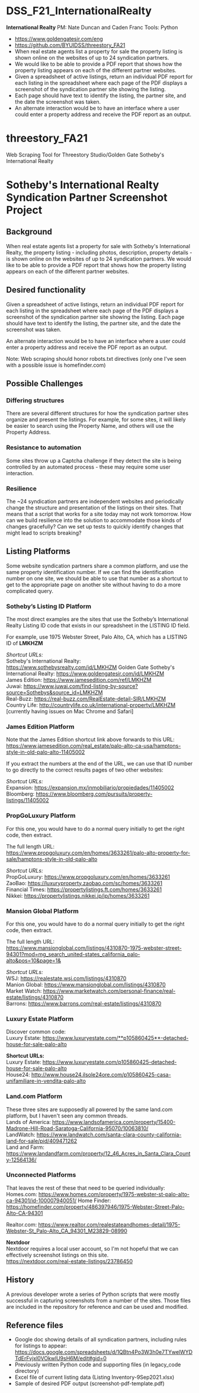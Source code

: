 # DSS_F21_InternationalRealty

__International Realty__
PM: Nate Duncan and Caden Franc
Tools: Python
- https://www.goldengatesir.com/eng
- https://github.com/BYUIDSS/threestory_FA21
- When real estate agents list a property for sale the property listing is shown online on the websites of up to 24 syndication partners. 
- We would like to be able to provide a PDF report that shows how the property listing appears on each of the different partner websites.
- Given a spreadsheet of active listings, return an individual PDF report for each listing in the spreadsheet where each page of the PDF displays a screenshot of the syndication partner site showing the listing.
- Each page should have text to identify the listing, the partner site, and the date the screenshot was taken.
- An alternate interaction would be to have an interface where a user could enter a property address and receive the PDF report as an output.

# threestory_FA21
Web Scraping Tool for Threestory Studio/Golden Gate Sotheby's International Realty

# Sotheby's International Realty Syndication Partner Screenshot Project

## Background
When real estate agents list a property for sale with Sotheby's International Realty, the property listing - including photos, description, property details - is shown online on the websites of up to 24 syndication partners. We would like to be able to provide a PDF report that shows how the property listing appears on each of the different partner websites.

## Desired functionality
Given a spreadsheet of active listings, return an individual PDF report for each listing in the spreadsheet where each page of the PDF displays a screenshot of the syndication partner site showing the listing. Each page should have text to identify the listing, the partner site, and the date the screenshot was taken.

An alternate interaction would be to have an interface where a user could enter a property address and receive the PDF report as an output.

Note:
Web scraping should honor robots.txt directives (only one I've seen with a possible issue is homefinder.com)

## Possible Challenges
### Differing structures
There are several different structures for how the syndication partner sites organize and present the listings. For example, for some sites, it will likely be easier to search using the Property Name, and others will use the Property Address.

### Resistance to automation
Some sites throw up a Captcha challenge if they detect the site is being controlled by an automated process - these may require some user interaction.

### Resilience
The ~24 syndication partners are independent websites and periodically change the structure and presentation of the listings on their sites. That means that a script that works for a site today may not work tomorrow. How can we build resilience into the solution to accommodate those kinds of changes gracefully? Can we set up tests to quickly identify changes that might lead to scripts breaking?

## Listing Platforms
Some website syndication partners share a common platform, and use the same property identification number. If we can find the identification number on one site, we should be able to use that number as a shortcut to get to the appropriate page on another site without having to do a more complicated query. 


### Sotheby’s Listing ID Platform
The most direct examples are the sites that use the Sotheby’s International Realty Listing ID code that exists in our spreadsheet in the LISTING ID field.

For example, use 1975 Webster Street, Palo Alto, CA, which has a LISTING ID of **LMKHZM**

_Shortcut URLs:_  
Sotheby's International Realty: <https://www.sothebysrealty.com/id/LMKHZM>
Golden Gate Sotheby's International Realty: <https://www.goldengatesir.com/id/LMKHZM>  
James Edition: <https://www.jamesedition.com/ref/LMKHZM>  
Juwai: <https://www.juwai.com/find-listing-by-source?source=Sothebys&source_id=LMKHZM>  
Real-Buzz: <https://real-buzz.com/RealEstate-detail-SIR/LMKHZM>  
Country Life: <http://countrylife.co.uk/international-property/LMKHZM> [currently having issues on Mac Chrome and Safari]

### James Edition Platform
Note that the James Edition shortcut link above forwards to this URL:
<https://www.jamesedition.com/real_estate/palo-alto-ca-usa/hamptons-style-in-old-palo-alto-11405002>

If you extract the numbers at the end of the URL, we can use that ID number to go directly to the correct results pages of two other websites:

_Shortcut URLs:_  
Expansion: <https://expansion.mx/inmobiliario/propiedades/11405002>  
Bloomberg: <https://www.bloomberg.com/pursuits/property-listings/11405002>

### PropGoLuxury Platform
For this one, you would have to do a normal query initially to get the right code, then extract.

The full length URL:
<https://www.propgoluxury.com/en/homes/3633261/palo-alto-property-for-sale/hamptons-style-in-old-palo-alto>

_Shortcut URLs:_  
PropGoLuxury: <https://www.propgoluxury.com/en/homes/3633261>  
ZaoBao: <https://luxuryproperty.zaobao.com/sc/homes/3633261>  
Financial Times: <https://propertylistings.ft.com/homes/3633261>  
Nikkei: <https://propertylistings.nikkei.jp/jp/homes/3633261>

### Mansion Global Platform
For this one, you would have to do a normal query initially to get the right code, then extract.

The full length URL:  
<https://www.mansionglobal.com/listings/4310870-1975-webster-street-94301?mod=mg_search_united-states_california_palo-alto&pos=10&page=1&>

_Shortcut URLs:_  
WSJ: <https://realestate.wsj.com/listings/4310870>  
Manion Global: <https://www.mansionglobal.com/listings/4310870>  
Market Watch: <https://www.marketwatch.com/personal-finance/real-estate/listings/4310870>  
Barrons: <https://www.barrons.com/real-estate/listings/4310870>

### Luxury Estate Platform
Discover common code:  
Luxury Estate: https://www.luxuryestate.com/**p105860425**-detached-house-for-sale-palo-alto  

**Shortcut URLs:**  
Luxury Estate: <https://www.luxuryestate.com/p105860425-detached-house-for-sale-palo-alto>  
House24: <http://www.house24.ilsole24ore.com/p105860425-casa-unifamiliare-in-vendita-palo-alto>

### Land.com Platform
These three sites are supposedly all powered by the same land.com platform, but I haven't seen any common threads.  
Lands of America: <https://www.landsofamerica.com/property/15400-Madrone-Hill-Road-Saratoga-California-95070/10063810/>  
LandWatch: <https://www.landwatch.com/santa-clara-county-california-land-for-sale/pid/409471262>  
Land and Farm: <https://www.landandfarm.com/property/12_46_Acres_in_Santa_Clara_County-12564136/>

### Unconnected Platforms
That leaves the rest of these that need to be queried individually:  
Homes.com: <https://www.homes.com/property/1975-webster-st-palo-alto-ca-94301/id-100007940051/> 
Home Finder: <https://homefinder.com/property/486397946/1975-Webster-Street-Palo-Alto-CA-94301>

Realtor.com: <https://www.realtor.com/realestateandhomes-detail/1975-Webster-St_Palo-Alto_CA_94301_M23829-08990>  

**Nextdoor**  
Nextdoor requires a local user account, so I'm not hopeful that we can effectively screenshot listings on this site.  
https://nextdoor.com/real-estate-listings/23786450

## History
A previous developer wrote a series of Python scripts that were mostly successful in capturing screenshots from a number of the sites. Those files are included in the repository for reference and can be used and modified. 

## Reference files
* Google doc showing details of all syndication partners, including rules for listings to appear: <https://docs.google.com/spreadsheets/d/1QBtn4Po3W3h0e7TYwelWYDTdErFvjxl0VOkwlU9sH6M/edit#gid=0>
* Previously written Python code and supporting files (in legacy_code directory)
* Excel file of current listing data (Listing Inventory-9Sep2021.xlsx)
* Sample of desired PDF output (screenshot-pdf-template.pdf)
